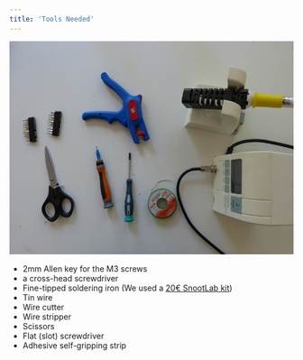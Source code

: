 ```yaml
---
title: 'Tools Needed'
---
```


![](P1090055.jpg)

* 2mm Allen key for the M3 screws
* a cross-head screwdriver
* Fine-tipped soldering iron \(We used a [20€ SnootLab kit](http://snootlab.fr/lang-en/snootlab-shields/1033-the-everything-you-need-to-get-soldering-kit-v10-en.html)\) 
* Tin wire
* Wire cutter
* Wire stripper
* Scissors
* Flat \(slot\) screwdriver
* Adhesive self-gripping strip

